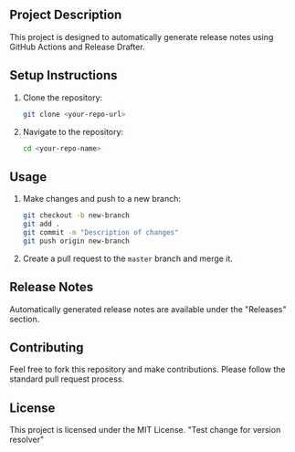 ## Project Description
This project is designed to automatically generate release notes using GitHub Actions and Release Drafter.

## Setup Instructions
1. Clone the repository:
    ```sh
    git clone <your-repo-url>
    ```
2. Navigate to the repository:
    ```sh
    cd <your-repo-name>
    ```

## Usage
1. Make changes and push to a new branch:
    ```sh
    git checkout -b new-branch
    git add .
    git commit -m "Description of changes"
    git push origin new-branch
    ```
2. Create a pull request to the `master` branch and merge it.

## Release Notes
Automatically generated release notes are available under the "Releases" section.

## Contributing
Feel free to fork this repository and make contributions. Please follow the standard pull request process.

## License
This project is licensed under the MIT License.
"Test change for version resolver" 
